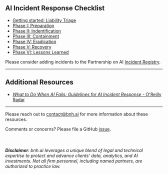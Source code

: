 ## AI Incident Response Checklist

* [Getting started: Liability Triage](bnh.ai-AI-IR-Checklist-Liability-Triage.pdf)<br>
* [Phase I: Preparation]()<br>
* [Phase II: Indentification]()<br>
* [Phase III: Containment]()<br>
* [Phase IV: Eradication]()<br>
* [Phase V: Recovery]()<br>
* [Phase VI: Lessons Learned]()<br>


Please consider adding incidents to the Partnership on AI [Incident Registry](http://aiid.partnershiponai.org/).

***

## Additional Resources

* [*What to Do When AI Fails: Guidelines for AI Incident Response* - O'Reilly Radar](https://www.oreilly.com/radar/what-to-do-when-ai-fails/)

***

Please reach out to [contact@bnh.ai](mailto:contact@bnh.ai) for more information about these resources.


Comments or concerns? Please file a GitHub [issue](https://github.com/bnh-ai/resources/issues/new).
<br>
<br>
<br>
<br>
<i><b>Disclaimer</b>: bnh.ai leverages a unique blend of legal and technical expertise to protect and advance clients’ data, analytics, and AI investments. Not all firm personnel, including named partners, are authorized to practice law.</i> 


